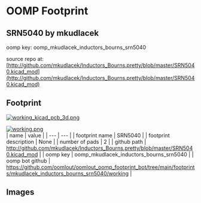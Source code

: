 # OOMP Footprint  
## SRN5040  by mkudlacek  
  
oomp key: oomp_mkudlacek_inductors_bourns_srn5040  
  
source repo at: [http://github.com/mkudlacek/Inductors_Bourns.pretty/blob/master/SRN5040.kicad_mod](http://github.com/mkudlacek/Inductors_Bourns.pretty/blob/master/SRN5040.kicad_mod)  
## Footprint  
  
[![working_kicad_pcb_3d.png](working_kicad_pcb_3d_600.png)](working_kicad_pcb_3d.png)  
  
[![working.png](working_600.png)](working.png)  
| name | value | 
| --- | --- | 
| footprint name | SRN5040 | 
| footprint description | None | 
| number of pads | 2 | 
| github path | http://github.com/mkudlacek/Inductors_Bourns.pretty/blob/master/SRN5040.kicad_mod | 
| oomp key | oomp_mkudlacek_inductors_bourns_srn5040 | 
| oomp bot github | https://github.com/oomlout/oomlout_oomp_footprint_bot/tree/main/footprints/mkudlacek_inductors_bourns_srn5040/working | 
## Images  
